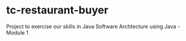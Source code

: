 # tc-restaurant-buyer
Project to exercise our skills in Java Software Archtecture using Java - Module 1
